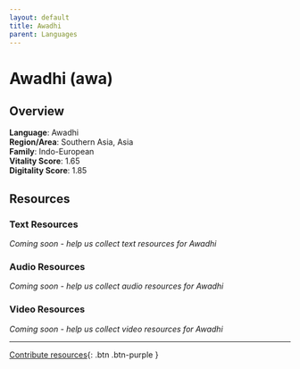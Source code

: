 ```yaml
---
layout: default
title: Awadhi
parent: Languages
---
```


# Awadhi (awa)

## Overview

**Language**: Awadhi  
**Region/Area**: Southern Asia, Asia  
**Family**: Indo-European  
**Vitality Score**: 1.65  
**Digitality Score**: 1.85  

## Resources

### Text Resources
*Coming soon - help us collect text resources for Awadhi*

### Audio Resources
*Coming soon - help us collect audio resources for Awadhi*

### Video Resources
*Coming soon - help us collect video resources for Awadhi*

---

[Contribute resources](https://fairtrain.github.io/){: .btn .btn-purple }
